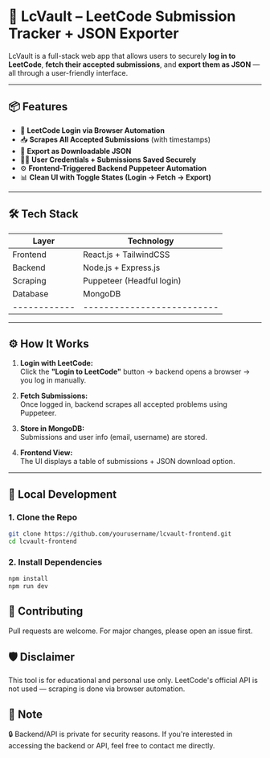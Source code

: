 # 🔐 LcVault – LeetCode Submission Tracker + JSON Exporter

LcVault is a full-stack web app that allows users to securely **log in to LeetCode**, **fetch their accepted submissions**, and **export them as JSON** — all through a user-friendly interface.

---

## 📦 Features

- 🧠 **LeetCode Login via Browser Automation**
- 📥 **Scrapes All Accepted Submissions** (with timestamps)
- 🧾 **Export as Downloadable JSON**
- 🧑‍💻 **User Credentials + Submissions Saved Securely**
- ⚙️ **Frontend-Triggered Backend Puppeteer Automation**
- 📊 **Clean UI with Toggle States (Login → Fetch → Export)**

---

## 🛠️ Tech Stack

| Layer      | Technology               |
|------------|--------------------------|
| Frontend   | React.js + TailwindCSS   |
| Backend    | Node.js + Express.js     |
| Scraping   | Puppeteer (Headful login)|
| Database   | MongoDB                  |
|------------|--------------------------|
---

## ⚙️ How It Works

1. **Login with LeetCode:**  
   Click the **"Login to LeetCode"** button → backend opens a browser → you log in manually.

2. **Fetch Submissions:**  
   Once logged in, backend scrapes all accepted problems using Puppeteer.

3. **Store in MongoDB:**  
   Submissions and user info (email, username) are stored.

4. **Frontend View:**  
   The UI displays a table of submissions + JSON download option.

---

## 🧪 Local Development

### 1. Clone the Repo

```bash
git clone https://github.com/yourusername/lcvault-frontend.git
cd lcvault-frontend
```

### 2. Install Dependencies

```bash
npm install
npm run dev
```

## 🤝 Contributing
Pull requests are welcome. For major changes, please open an issue first.

## 🛡️ Disclaimer
This tool is for educational and personal use only.
LeetCode's official API is not used — scraping is done via browser automation.

## 📌 Note
🔒 Backend/API is private for security reasons.
If you're interested in accessing the backend or API, feel free to contact me directly.